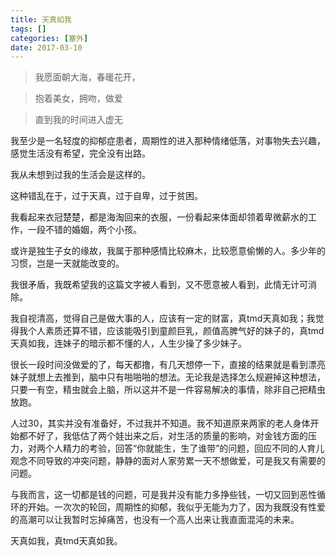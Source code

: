 ```yaml
---
title: 天真如我
tags: []
categories: [塞外]
date: 2017-03-10
---
```


>我愿面朝大海，春暖花开，

>抱着美女，拥吻，做爱

>直到我的时间进入虚无

我至少是一名轻度的抑郁症患者，周期性的进入那种情绪低落，对事物失去兴趣，感觉生活没有希望，完全没有出路。

我从未想到过我的生活会是这样的。

这种错乱在于，过于天真，过于自卑，过于贫困。

我看起来衣冠楚楚，都是海淘回来的衣服，一份看起来体面却领着卑微薪水的工作，一段不错的婚姻，两个小孩。

或许是独生子女的缘故，我属于那种感情比较麻木，比较愿意偷懒的人。多少年的习惯，岂是一天就能改变的。

我很矛盾，我既希望我的这篇文字被人看到，又不愿意被人看到，此情无计可消除。

我自视清高，觉得自己是做大事的人，应该有一定的财富，真tmd天真如我；我觉得我个人素质还算不错，应该能吸引到童颜巨乳，颜值高脾气好的妹子的，真tmd天真如我，连妹子的暗示都不懂的人，人生少操了多少妹子。

很长一段时间没做爱的了，每天都撸，有几天想停一下，直接的结果就是看到漂亮妹子就想上去推到，脑中只有啪啪啪的想法。无论我是选择怎么规避掉这种想法，只要一有空，精虫就会上脑，所以这并不是一件容易解决的事情，除非自己把精虫放跑。

人过30，其实并没有准备好，不过我并不知道。我不知道原来两家的老人身体开始都不好了，我低估了两个娃出来之后，对生活的质量的影响，对金钱方面的压力，对两个人精力的考验，回答“你就能生，生了谁带”的问题，回应不同的人育儿观念不同导致的冲突问题，静静的面对人家劳累一天不想做爱，可是我又有需要的问题。

与我而言，这一切都是钱的问题，可是我并没有能力多挣些钱，一切又回到恶性循环的开始。一次次的轮回，周期性的抑郁，我似乎无能为力了，因为我既没有性爱的高潮可以让我暂时忘掉痛苦，也没有一个高人出来让我直面混沌的未来。

天真如我，真tmd天真如我。
